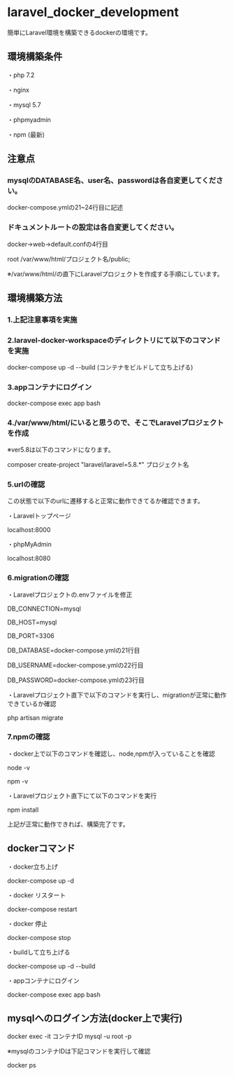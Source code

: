 # laravel_docker_development

簡単にLaravel環境を構築できるdockerの環境です。

## 環境構築条件

・php 7.2

・nginx

・mysql 5.7

・phpmyadmin

・npm (最新)


## 注意点

### mysqlのDATABASE名、user名、passwordは各自変更してください。

docker-compose.ymlの21~24行目に記述

### ドキュメントルートの設定は各自変更してください。

docker->web->default.confの4行目

root  /var/www/html/プロジェクト名/public;

※/var/www/html/の直下にLaravelプロジェクトを作成する手順にしています。

## 環境構築方法

### 1.上記注意事項を実施

### 2.laravel-docker-workspaceのディレクトリにて以下のコマンドを実施

docker-compose up -d --build (コンテナをビルドして立ち上げる)

### 3.appコンテナにログイン

docker-compose exec app bash

### 4./var/www/html/にいると思うので、そこでLaravelプロジェクトを作成

※ver5.8は以下のコマンドになります。

composer create-project "laravel/laravel=5.8.*" プロジェクト名

### 5.urlの確認

この状態で以下のurlに遷移すると正常に動作できてるか確認できます。

・Laravelトップページ

localhost:8000

・phpMyAdmin

localhost:8080

### 6.migrationの確認

・Laravelプロジェクトの.envファイルを修正

DB_CONNECTION=mysql

DB_HOST=mysql

DB_PORT=3306

DB_DATABASE=docker-compose.ymlの21行目

DB_USERNAME=docker-compose.ymlの22行目

DB_PASSWORD=docker-compose.ymlの23行目

・Laravelプロジェクト直下で以下のコマンドを実行し、migrationが正常に動作できているか確認

php artisan migrate

### 7.npmの確認

・docker上で以下のコマンドを確認し、node,npmが入っていることを確認

node -v

npm -v

・Laravelプロジェクト直下にて以下のコマンドを実行

npm install

上記が正常に動作できれば、構築完了です。

## dockerコマンド

・docker立ち上げ

docker-compose up -d

・docker リスタート

docker-compose restart

・docker 停止

docker-compose stop

・buildして立ち上げる

docker-compose up -d --build

・appコンテナにログイン

docker-compose exec app bash

## mysqlへのログイン方法(docker上で実行)

docker exec -it コンテナID mysql -u root -p

※mysqlのコンテナIDは下記コマンドを実行して確認

docker ps
